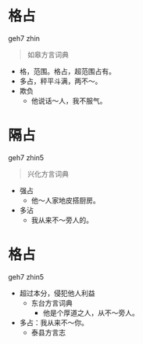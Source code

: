 # 格占
geh7 zhin
> 如皋方言词典
- 格，范围。格占，超范围占有。
- 多占，秤平斗满，两不～。
- 欺负
  - 他说话～人，我不服气。

# 隔占
geh7 zhin5
> 兴化方言词典
- 强占
  - 他～人家地皮搭厨房。
- 多沾
  - 我从来不～旁人的。

# 格占
geh7 zhin5
+ 超过本分，侵犯他人利益
  * 东台方言词典
    - 他是个厚道之人，从不～旁人。
+ 多占：我从来不～你。
  * 泰县方言志

